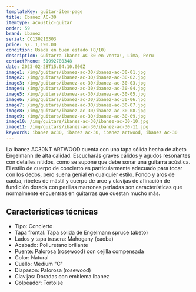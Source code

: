 ```yaml
---
templateKey: guitar-item-page
title: Ibanez AC-30
itemtype: acoustic-guitar
order: 59
brand: ibanez
serial: CC130210303
price: S/. 1,190.00
condition: Usada en buen estado (8/10)
description: Guitarra Ibanez AC-30 en Venta!, Lima, Peru
contactPhone: 51992780348
date: 2023-02-28T15:04:10.000Z
image1: /img/guitars/ibanez-ac-30/ibanez-ac-30-01.jpg
image2: /img/guitars/ibanez-ac-30/ibanez-ac-30-02.jpg
image3: /img/guitars/ibanez-ac-30/ibanez-ac-30-03.jpg
image4: /img/guitars/ibanez-ac-30/ibanez-ac-30-04.jpg
image5: /img/guitars/ibanez-ac-30/ibanez-ac-30-05.jpg
image6: /img/guitars/ibanez-ac-30/ibanez-ac-30-06.jpg
image7: /img/guitars/ibanez-ac-30/ibanez-ac-30-07.jpg
image8: /img/guitars/ibanez-ac-30/ibanez-ac-30-08.jpg
image9: /img/guitars/ibanez-ac-30/ibanez-ac-30-09.jpg
image10: /img/guitars/ibanez-ac-30/ibanez-ac-30-10.jpg
image11: /img/guitars/ibanez-ac-30/ibanez-ac-30-11.jpg
keywords: ibanez ac30, ibanez ac-30, ibanez artwood, ibanez Ac-30
---
```


La Ibanez AC30NT ARTWOOD cuenta con una tapa sólida hecha de abeto Engelmann de alta calidad. Escucharás graves cálidos y agudos resonantes con detalles nítidos, como se supone que debe sonar una guitarra acústica. El estilo de cuerpo de concierto es particularmente adecuado para tocar con los dedos, pero suena genial en cualquier estilo. Fondo y aros de caoba, ribetes de mástil y cuerpo de arce y clavijas de afinación de fundición dorada con perillas marrones perladas son características que normalmente encuentras en guitarras que cuestan mucho más.

## Características técnicas

* Tipo: Concierto
* Tapa frontal: Tapa sólida de Engelmann spruce (abeto)
* Lados y tapa trasera: Mahogany (caoba)
* Acabado: Poliuretano brillante
* Puente: Palorosa (rosewood) con cejilla compensada
* Color: Natural
* Cuello: Medium "C"
* Diapason: Palorosa (rosewood)
* Clavijas: Doradas con emblema Ibanez
* Golpeador: Tortoise

